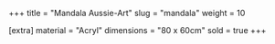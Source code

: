 +++
title = "Mandala Aussie-Art"
slug = "mandala"
weight = 10

[extra]
material = "Acryl"
dimensions = "80 x 60cm"
sold = true
+++
